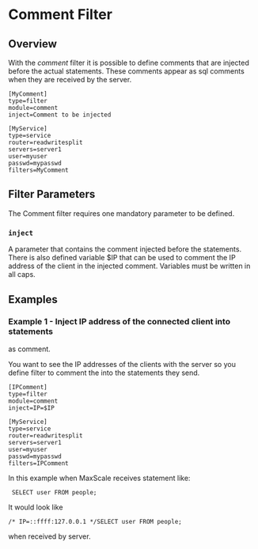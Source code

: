 
# Comment Filter

## Overview

With the _comment_ filter it is possible to define comments that are
injected before the actual statements. These comments appear as sql
comments when they are received by the server.

```
[MyComment]
type=filter
module=comment
inject=Comment to be injected

[MyService]
type=service
router=readwritesplit
servers=server1
user=myuser
passwd=mypasswd
filters=MyComment
```


## Filter Parameters

The Comment filter requires one mandatory parameter to be defined.

### `inject`

A parameter that contains the comment injected before the statements.
There is also defined variable $IP that can be used to comment the
IP address of the client in the injected comment.
Variables must be written in all caps.


## Examples

### Example 1 - Inject IP address of the connected client into statements
as comment.

You want to see the IP addresses of the clients with the server so you
define filter to comment the into the statements they send.


```
[IPComment]
type=filter
module=comment
inject=IP=$IP

[MyService]
type=service
router=readwritesplit
servers=server1
user=myuser
passwd=mypasswd
filters=IPComment
```

In this example when MaxScale receives statement like:
```
 SELECT user FROM people;
```
It would look like
```
/* IP=::ffff:127.0.0.1 */SELECT user FROM people;
```
when received by server.